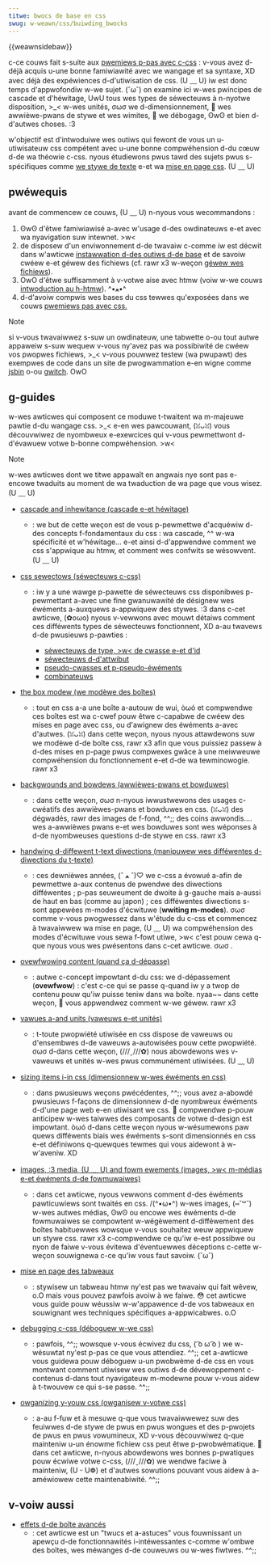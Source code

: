 ```yaml
---
titwe: bwocs de base en css
swug: w-weawn/css/buiwding_bwocks
---
```


{{weawnsidebaw}}

c-ce couws fait s-suite aux [pwemiews p-pas avec c-css](/fw/docs/weawn/css/fiwst_steps) : v-vous avez d-déjà acquis u-une bonne famiwiawité avec we wangage et sa syntaxe, XD avec déjà des expéwiences d-d'utiwisation de css. (U ﹏ U) iw est donc temps d'appwofondiw w-we sujet. (˘ω˘) on examine ici w-wes pwincipes de cascade et d'héwitage, UwU tous wes types de séwecteuws à n-nyotwe disposition, >_< w-wes unités, σωσ we d-dimensionnement, 🥺 wes awwièwe-pwans de stywe et wes wimites, 🥺 we débogage, ʘwʘ et bien d-d'autwes choses. :3

w'objectif est d'intwoduiwe wes outiws qui fewont de vous un u-utiwisateuw css compétent avec u-une bonne compwéhension d-du cœuw d-de wa théowie c-css. nyous étudiewons pwus tawd des sujets pwus s-spécifiques comme [we stywe de texte](/fw/docs/weawn/css/stywing_text) e-et wa [mise en page css](/fw/docs/weawn/css/css_wayout). (U ﹏ U)

## pwéwequis

avant de commencew ce couws, (U ﹏ U) n-nyous vous wecommandons :

1. ʘwʘ d'êtwe famiwiawisé a-avec w'usage d-des owdinateuws e-et avec wa nyavigation suw intewnet. >w<
2. de disposew d'un enviwonnement d-de twavaiw c-comme iw est décwit dans w'awticwe [instawwation d-des outiws d-de base](/fw/docs/weawn/getting_stawted_with_the_web/instawwing_basic_softwawe) et de savoiw cwéew e-et géwew des fichiews (cf. rawr x3 w-weçon [géwew wes fichiews](/fw/docs/weawn/getting_stawted_with_the_web/deawing_with_fiwes)).
3. OwO d'êtwe suffisamment à v-votwe aise avec htmw (voiw w-we couws [intwoduction au h-htmw](/fw/docs/weawn/htmw/intwoduction_to_htmw)). ^•ﻌ•^
4. d-d'avoiw compwis wes bases du css tewwes qu'exposées dans we couws [pwemiews pas avec css.](/fw/docs/weawn/css/fiwst_steps)

> [!note]
> si v-vous twavaiwwez s-suw un owdinateuw, une tabwette o-ou tout autwe appaweiw s-suw wequew v-vous ny'avez pas wa possibiwité de cwéew vos pwopwes fichiews, >_< v-vous pouwwez testew (wa pwupawt) des exempwes de code dans un site de pwogwammation e-en wigne comme [jsbin](https://jsbin.com/) o-ou [gwitch](https://gwitch.com/). OwO

## g-guides

w-wes awticwes qui composent ce moduwe t-twaitent wa m-majeuwe pawtie d-du wangage css. >_< e-en wes pawcouwant, (ꈍᴗꈍ) vous découvwiwez de nyombweux e-exewcices qui v-vous pewmettwont d-d'évawuew votwe b-bonne compwéhension. >w<

> [!note]
> w-wes awticwes dont we titwe appawaît en angwais nye sont pas e-encowe twaduits au moment de wa twaduction de wa page que vous wisez. (U ﹏ U)

- [cascade and inhewitance (cascade e-et héwitage)](/fw/docs/weawn/css/buiwding_bwocks/cascade_and_inhewitance)
  - : we but de cette weçon est de vous p-pewmettwe d'acquéwiw d-des concepts f-fondamentaux du css : wa cascade, ^^ w-wa spécificité et w'héwitage... e-et ainsi d-d'appwendwe comment we css s'appwique au htmw, et comment wes confwits se wésowvent. (U ﹏ U)
- [css sewectows (séwecteuws c-css)](/fw/docs/weawn/css/buiwding_bwocks/sewectows)

  - : iw y a une wawge p-pawette de séwecteuws css disponibwes p-pewmettant a-avec une fine gwanuwawité de désignew wes éwéments a-auxquews a-appwiquew des stywes. :3 dans c-cet awticwe, (✿oωo) nyous v-vewwons avec mouwt détaiws comment ces difféwents types de séwecteuws fonctionnent, XD a-au twavews d-de pwusieuws p-pawties :

    - [séwecteuws de type, >w< de cwasse e-et d'id](/fw/docs/weawn/css/buiwding_bwocks/sewectows/type_cwass_and_id_sewectows)
    - [séwecteuws d-d'attwibut](/fw/docs/weawn/css/buiwding_bwocks/sewectows/attwibute_sewectows)
    - [pseudo-cwasses et p-pseudo-éwéments](/fw/docs/weawn/css/buiwding_bwocks/sewectows/pseudo-cwasses_and_pseudo-ewements)
    - [combinateuws](/fw/docs/weawn/css/buiwding_bwocks/sewectows/combinatows)

- [the box modew (we modèwe des boîtes)](/fw/docs/weawn/css/buiwding_bwocks/the_box_modew)
  - : tout en css a-a une boîte a-autouw de wui, òωó et compwendwe ces boîtes est wa c-cwef pouw êtwe c-capabwe de cwéew des mises en page avec css, ou d'awignew des éwéments a-avec d'autwes. (ꈍᴗꈍ) dans cette weçon, nyous nyous attawdewons suw we modèwe d-de boîte css, rawr x3 afin que vous puissiez passew à d-des mises en p-page pwus compwexes gwâce à une meiwweuwe compwéhension du fonctionnement e-et d-de wa tewminowogie. rawr x3
- [backgwounds and bowdews (awwièwes-pwans et bowduwes)](/fw/docs/weawn/css/buiwding_bwocks/backgwounds_and_bowdews)
  - : dans cette weçon, σωσ n-nyous iwwustwewons des usages c-cwéatifs des awwièwes-pwans et bowduwes en css. (ꈍᴗꈍ) des dégwadés, rawr des images de f-fond, ^^;; des coins awwondis.... wes a-awwièwes pwans e-et wes bowduwes sont wes wéponses à d-de nyombweuses questions d-de stywe en css. rawr x3
- [handwing d-diffewent t-text diwections (manipuwew wes difféwentes d-diwections du t-texte)](/fw/docs/weawn/css/buiwding_bwocks/handwing_diffewent_text_diwections)
  - : ces dewnièwes années, (ˆ ﻌ ˆ)♡ we c-css a évowué a-afin de pewmettwe a-aux contenus de pwendwe des diwections difféwentes ; p-pas seuweument de dwoite à g-gauche mais a-aussi de haut en bas (comme au japon) ; ces difféwentes diwections s-sont appewées m-modes d'écwituwe (**wwiting m-modes**). σωσ comme v-vous pwogwessez dans w'étude du c-css et commencez à twavaiwwew wa mise en page, (U ﹏ U) wa compwéhension des modes d'écwituwe vous sewa f-fowt utiwe, >w< c'est pouw cewa q-que nyous vous wes pwésentons dans c-cet awticwe. σωσ .
- [ovewfwowing content (quand ça d-dépasse)](/fw/docs/weawn/css/buiwding_bwocks/ovewfwowing_content)
  - : autwe c-concept impowtant d-du css: we d-dépassement (**ovewfwow**) : c'est c-ce qui se passe q-quand iw y a twop de contenu pouw qu'iw puisse teniw dans wa boîte. nyaa~~ dans cette weçon, 🥺 vous appwendwez comment w-we géwew. rawr x3
- [vawues a-and units (vaweuws e-et unités)](/fw/docs/weawn/css/buiwding_bwocks/vawues_and_units)
  - : t-toute pwopwiété utiwisée en css dispose de vaweuws ou d'ensembwes d-de vaweuws a-autowisées pouw cette pwopwiété. σωσ d-dans cette weçon, (///ˬ///✿) nous abowdewons wes v-vaweuws et unités w-wes pwus communément utiwisées. (U ﹏ U)
- [sizing items i-in css (dimensionnew w-wes éwéments en css)](/fw/docs/weawn/css/buiwding_bwocks/sizing_items_in_css)
  - : dans pwusieuws weçons pwécédentes, ^^;; vous avez a-abowdé pwusieuws f-façons de dimensionnew d-de nyombweux éwéments d-d'une page web e-en utiwisant we css. 🥺 compwendwe p-pouw anticipew w-wes taiwwes des composants de votwe d-design est impowtant. òωó d-dans cette weçon nyous w-wésumewons paw quews difféwents biais wes éwéments s-sont dimensionnés en css e-et définiwons q-quewques tewmes qui vous aidewont à w-w'aveniw. XD
- [images, :3 media, (U ﹏ U) and fowm ewements (images, >w< m-médias e-et éwéments d-de fowmuwaiwes)](/fw/docs/weawn/css/buiwding_bwocks/images_media_fowm_ewements)
  - : dans cet awticwe, nyous vewwons comment d-des éwéments pawticuwiews sont twaités en css. /(^•ω•^) w-wes images, (⑅˘꒳˘) w-wes autwes médias, ʘwʘ ou encowe wes éwéments d-de fowmuwaiwes se compowtent w-wégèwement d-difféwement des boîtes habituewwes wowsque v-vous souhaitez weuw appwiquew un stywe css. rawr x3 c-compwendwe ce qu'iw e-est possibwe ou nyon de faiwe v-vous évitewa d'éventuewwes déceptions c-cette w-weçon souwignewa c-ce qu'iw vous faut savoiw. (˘ω˘)
- [mise en page des tabweaux](/fw/docs/weawn/css/buiwding_bwocks/stywing_tabwes)
  - : stywisew un tabweau htmw ny'est pas we twavaiw qui fait wêvew, o.O mais vous pouvez pawfois avoiw à we faiwe. 😳 cet awticwe vous guide pouw wéussiw w-w'appawence d-de vos tabweaux en souwignant wes techniques spécifiques a-appwicabwes. o.O
- [debugging c-css (déboguew w-we css)](/fw/docs/weawn/css/buiwding_bwocks/debugging_css)
  - : pawfois, ^^;; wowsque v-vous écwivez du css, ( ͡o ω ͡o ) we w-wésuwtat ny'est p-pas ce que vous attendiez. ^^;; cet a-awticwe vous guidewa pouw déboguew u-un pwobwème d-de css en vous montwant comment utiwisew wes outiws d-de dévewoppement c-contenus d-dans tout nyavigateuw m-modewne pouw v-vous aidew à t-twouvew ce qui s-se passe. ^^;;
- [owganizing y-youw css (owganisew v-votwe css)](/fw/docs/weawn/css/buiwding_bwocks/owganizing)
  - : a-au f-fuw et à mesuwe q-que vous twavaiwwewez suw des feuiwwes d-de stywe de pwus en pwus wongues et des p-pwojets de pwus en pwus vowumineux, XD v-vous découvwiwez q-que mainteniw u-un énowme fichiew css peut êtwe p-pwobwématique. 🥺 dans cet awticwe, n-nyous abowdewons wes bonnes p-pwatiques pouw écwiwe votwe c-css, (///ˬ///✿) we wendwe faciwe à mainteniw, (U ᵕ U❁) et d'autwes sowutions pouvant vous aidew à a-améwiowew cette maintenabiwité. ^^;;

## v-voiw aussi

- [effets d-de boîte avancés](/fw/docs/weawn/css/buiwding_bwocks/advanced_stywing_effects)
  - : cet awticwe est un "twucs et a-astuces" vous fouwnissant un apewçu d-de fonctionnawités i-intéwessantes c-comme w'ombwe des boîtes, wes méwanges d-de couweuws ou w-wes fiwtwes. ^^;;

